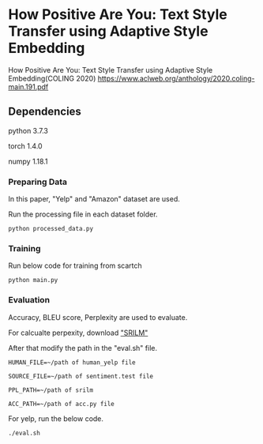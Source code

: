 # How Positive Are You: Text Style Transfer using Adaptive Style Embedding 
How Positive Are You: Text Style Transfer using Adaptive Style Embedding(COLING 2020)
<https://www.aclweb.org/anthology/2020.coling-main.191.pdf>

## Dependencies 
python 3.7.3

torch 1.4.0

numpy 1.18.1


    

### Preparing Data
In this paper, "Yelp" and "Amazon" dataset are used.

Run the processing file in each dataset folder.

`python processed_data.py`
    
    
### Training    
Run below code for training from scartch

`python main.py`


### Evaluation
Accuracy, BLEU score, Perplexity are used to evaluate.

For calcualte perpexity, download ["SRILM"](http://www.speech.sri.com/projects/srilm/download)

After that modify the path in the "eval.sh" file.

`HUMAN_FILE=~/path of human_yelp file`

`SOURCE_FILE=~/path of sentiment.test file`

`PPL_PATH=~/path of srilm `

`ACC_PATH=~/path of acc.py file`


For yelp, run the below code. 

`./eval.sh`
